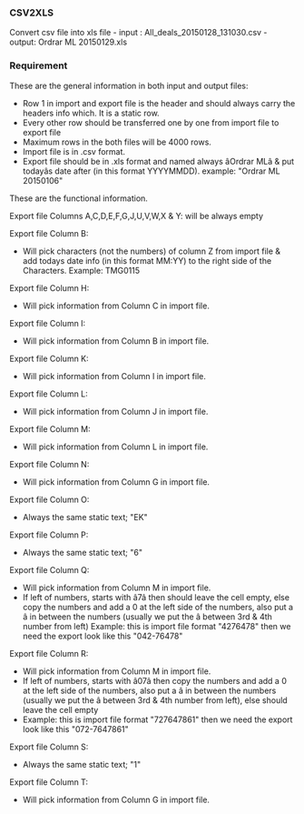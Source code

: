 ### CSV2XLS 
Convert csv file into xls file
    - input : All_deals_20150128_131030.csv
    - output: Ordrar ML 20150129.xls
    
### Requirement 

These are the general information in both input and output files:

- Row 1 in import and export file is the header and should always carry the headers info which. It is a static row.
- Every other row should be transferred one by one from import file to export file
- Maximum rows in the both files will be 4000 rows. 
- Import file is in .csv format.
- Export file should be in .xls format and named always âOrdrar MLâ & put todayâs date after (in this format YYYYMMDD). example: "Ordrar ML 20150106"

These are the functional information.

Export file Columns A,C,D,E,F,G,J,U,V,W,X & Y: will be always empty

Export file Column B: 
- Will pick characters (not the numbers) of column Z from import file & add todays date info (in this format MM:YY) to the right side of the Characters. Example: TMG0115 

Export file Column H: 
- Will pick information from Column C in import file.

Export file Column I: 
- Will pick information from Column B in import file.

Export file Column K: 
- Will pick information from Column I in import file.

Export file Column L: 
- Will pick information from Column J in import file.

Export file Column M: 
- Will pick information from Column L in import file.

Export file Column N: 
- Will pick information from Column G in import file.

Export file Column O: 
- Always the same static text; "EK"

Export file Column P: 
- Always the same static text; "6"

Export file Column Q: 
- Will pick information from Column M in import file.
- If left of numbers, starts with â7â then should leave the cell empty, else copy the numbers and add a 0 at the left side of the numbers, also put a â in between the numbers (usually we put the â between 3rd & 4th number from left)
Example: this is import file format "4276478" then we need the export look like this "042-76478"

Export file Column R: 
- Will pick information from Column M in import file.
- If left of numbers, starts with â07â then copy the numbers and add a 0 at the left side of the numbers, also put a â in between the numbers (usually we put the â between 3rd & 4th number from left), else should leave the cell empty
- Example: this is import file format "727647861" then we need the export look like this "072-7647861"

Export file Column S: 
- Always the same static text; "1"

Export file Column T: 
- Will pick information from Column G in import file.
